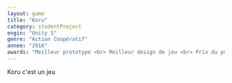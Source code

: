 ```yaml
---
layout:	game
title: "Koru"
category: studentProject
engin: "Unity 5"
genre: "Action Coopératif"
annee: "2016"
awards: "Meilleur prototype <br> Meilleur design de jeu <br> Prix du public"
---
```


Koru c'est un jeu